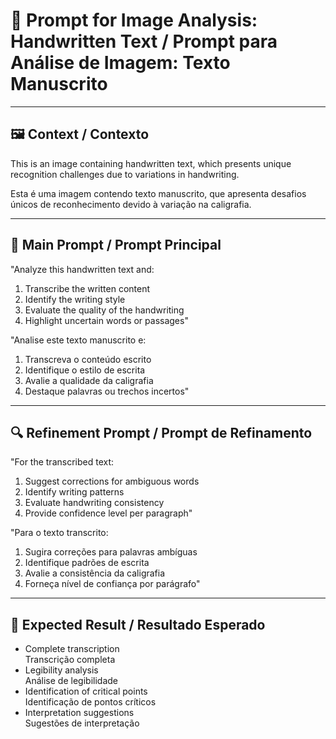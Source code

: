 # 📜 Prompt for Image Analysis: Handwritten Text / Prompt para Análise de Imagem: Texto Manuscrito

---

## 🖼️ Context / Contexto

This is an image containing handwritten text, which presents unique recognition challenges due to variations in handwriting.

Esta é uma imagem contendo texto manuscrito, que apresenta desafios únicos de reconhecimento devido à variação na caligrafia.  

---

## 🎯 Main Prompt / Prompt Principal

"Analyze this handwritten text and:  
1. Transcribe the written content  
2. Identify the writing style  
3. Evaluate the quality of the handwriting  
4. Highlight uncertain words or passages"  

"Analise este texto manuscrito e:  
1. Transcreva o conteúdo escrito  
2. Identifique o estilo de escrita  
3. Avalie a qualidade da caligrafia  
4. Destaque palavras ou trechos incertos"  

---

## 🔍 Refinement Prompt / Prompt de Refinamento

"For the transcribed text:  
1. Suggest corrections for ambiguous words  
2. Identify writing patterns  
3. Evaluate handwriting consistency  
4. Provide confidence level per paragraph"  

"Para o texto transcrito:  
1. Sugira correções para palavras ambíguas  
2. Identifique padrões de escrita  
3. Avalie a consistência da caligrafia  
4. Forneça nível de confiança por parágrafo"  

---

## 🚀 Expected Result / Resultado Esperado

- Complete transcription  
  Transcrição completa  
- Legibility analysis  
  Análise de legibilidade  
- Identification of critical points  
  Identificação de pontos críticos  
- Interpretation suggestions  
  Sugestões de interpretação  
